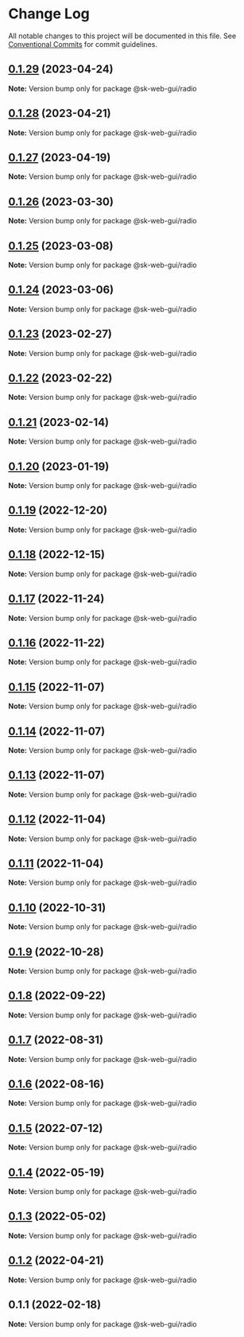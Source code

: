 # Change Log

All notable changes to this project will be documented in this file.
See [Conventional Commits](https://conventionalcommits.org) for commit guidelines.

## [0.1.29](https://github.com/Sundsvallskommun/web-shared-components/compare/@sk-web-gui/radio@0.1.28...@sk-web-gui/radio@0.1.29) (2023-04-24)

**Note:** Version bump only for package @sk-web-gui/radio

## [0.1.28](https://github.com/Sundsvallskommun/web-shared-components/compare/@sk-web-gui/radio@0.1.27...@sk-web-gui/radio@0.1.28) (2023-04-21)

**Note:** Version bump only for package @sk-web-gui/radio

## [0.1.27](https://github.com/Sundsvallskommun/web-shared-components/compare/@sk-web-gui/radio@0.1.26...@sk-web-gui/radio@0.1.27) (2023-04-19)

**Note:** Version bump only for package @sk-web-gui/radio

## [0.1.26](https://github.com/Sundsvallskommun/web-shared-components/compare/@sk-web-gui/radio@0.1.25...@sk-web-gui/radio@0.1.26) (2023-03-30)

**Note:** Version bump only for package @sk-web-gui/radio

## [0.1.25](https://github.com/Sundsvallskommun/web-shared-components/compare/@sk-web-gui/radio@0.1.24...@sk-web-gui/radio@0.1.25) (2023-03-08)

**Note:** Version bump only for package @sk-web-gui/radio

## [0.1.24](https://github.com/Sundsvallskommun/web-shared-components/compare/@sk-web-gui/radio@0.1.23...@sk-web-gui/radio@0.1.24) (2023-03-06)

**Note:** Version bump only for package @sk-web-gui/radio

## [0.1.23](https://github.com/Sundsvallskommun/web-shared-components/compare/@sk-web-gui/radio@0.1.22...@sk-web-gui/radio@0.1.23) (2023-02-27)

**Note:** Version bump only for package @sk-web-gui/radio

## [0.1.22](https://github.com/Sundsvallskommun/web-shared-components/compare/@sk-web-gui/radio@0.1.21...@sk-web-gui/radio@0.1.22) (2023-02-22)

**Note:** Version bump only for package @sk-web-gui/radio

## [0.1.21](https://github.com/Sundsvallskommun/web-shared-components/compare/@sk-web-gui/radio@0.1.20...@sk-web-gui/radio@0.1.21) (2023-02-14)

**Note:** Version bump only for package @sk-web-gui/radio

## [0.1.20](https://github.com/Sundsvallskommun/web-shared-components/compare/@sk-web-gui/radio@0.1.19...@sk-web-gui/radio@0.1.20) (2023-01-19)

**Note:** Version bump only for package @sk-web-gui/radio

## [0.1.19](https://github.com/Sundsvallskommun/web-shared-components/compare/@sk-web-gui/radio@0.1.18...@sk-web-gui/radio@0.1.19) (2022-12-20)

**Note:** Version bump only for package @sk-web-gui/radio

## [0.1.18](https://github.com/Sundsvallskommun/web-shared-components/compare/@sk-web-gui/radio@0.1.17...@sk-web-gui/radio@0.1.18) (2022-12-15)

**Note:** Version bump only for package @sk-web-gui/radio

## [0.1.17](https://github.com/Sundsvallskommun/web-shared-components/compare/@sk-web-gui/radio@0.1.16...@sk-web-gui/radio@0.1.17) (2022-11-24)

**Note:** Version bump only for package @sk-web-gui/radio

## [0.1.16](https://github.com/Sundsvallskommun/web-shared-components/compare/@sk-web-gui/radio@0.1.15...@sk-web-gui/radio@0.1.16) (2022-11-22)

**Note:** Version bump only for package @sk-web-gui/radio

## [0.1.15](https://github.com/Sundsvallskommun/web-shared-components/compare/@sk-web-gui/radio@0.1.14...@sk-web-gui/radio@0.1.15) (2022-11-07)

**Note:** Version bump only for package @sk-web-gui/radio

## [0.1.14](https://github.com/Sundsvallskommun/web-shared-components/compare/@sk-web-gui/radio@0.1.13...@sk-web-gui/radio@0.1.14) (2022-11-07)

**Note:** Version bump only for package @sk-web-gui/radio

## [0.1.13](https://github.com/Sundsvallskommun/web-shared-components/compare/@sk-web-gui/radio@0.1.12...@sk-web-gui/radio@0.1.13) (2022-11-07)

**Note:** Version bump only for package @sk-web-gui/radio

## [0.1.12](https://github.com/Sundsvallskommun/web-shared-components/compare/@sk-web-gui/radio@0.1.11...@sk-web-gui/radio@0.1.12) (2022-11-04)

**Note:** Version bump only for package @sk-web-gui/radio

## [0.1.11](https://github.com/Sundsvallskommun/web-shared-components/compare/@sk-web-gui/radio@0.1.10...@sk-web-gui/radio@0.1.11) (2022-11-04)

**Note:** Version bump only for package @sk-web-gui/radio

## [0.1.10](https://github.com/Sundsvallskommun/web-shared-components/compare/@sk-web-gui/radio@0.1.8...@sk-web-gui/radio@0.1.10) (2022-10-31)

**Note:** Version bump only for package @sk-web-gui/radio

## [0.1.9](https://github.com/Sundsvallskommun/web-shared-components/compare/@sk-web-gui/radio@0.1.8...@sk-web-gui/radio@0.1.9) (2022-10-28)

**Note:** Version bump only for package @sk-web-gui/radio

## [0.1.8](https://github.com/Sundsvallskommun/web-shared-components/compare/@sk-web-gui/radio@0.1.7...@sk-web-gui/radio@0.1.8) (2022-09-22)

**Note:** Version bump only for package @sk-web-gui/radio

## [0.1.7](https://github.com/Sundsvallskommun/web-shared-components/compare/@sk-web-gui/radio@0.1.6...@sk-web-gui/radio@0.1.7) (2022-08-31)

**Note:** Version bump only for package @sk-web-gui/radio

## [0.1.6](https://github.com/Sundsvallskommun/web-shared-components/compare/@sk-web-gui/radio@0.1.5...@sk-web-gui/radio@0.1.6) (2022-08-16)

**Note:** Version bump only for package @sk-web-gui/radio

## [0.1.5](https://github.com/Sundsvallskommun/web-shared-components/compare/@sk-web-gui/radio@0.1.4...@sk-web-gui/radio@0.1.5) (2022-07-12)

**Note:** Version bump only for package @sk-web-gui/radio

## [0.1.4](https://github.com/Sundsvallskommun/web-shared-components/compare/@sk-web-gui/radio@0.1.3...@sk-web-gui/radio@0.1.4) (2022-05-19)

**Note:** Version bump only for package @sk-web-gui/radio

## [0.1.3](https://github.com/Sundsvallskommun/web-shared-components/compare/@sk-web-gui/radio@0.1.2...@sk-web-gui/radio@0.1.3) (2022-05-02)

**Note:** Version bump only for package @sk-web-gui/radio

## [0.1.2](https://github.com/Sundsvallskommun/web-shared-components/compare/@sk-web-gui/radio@0.1.1...@sk-web-gui/radio@0.1.2) (2022-04-21)

**Note:** Version bump only for package @sk-web-gui/radio

## 0.1.1 (2022-02-18)

**Note:** Version bump only for package @sk-web-gui/radio
